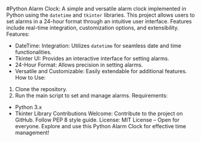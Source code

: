 #Python Alarm Clock:
A simple and versatile alarm clock implemented in Python using the `datetime` and `tkinter` libraries. This project allows users to set alarms in a 24-hour format through an intuitive user interface. Features include real-time integration, customization options, and extensibility.
Features:
- DateTime: Integration: Utilizes `datetime` for seamless date and time functionalities.
- Tkinter UI: Provides an interactive interface for setting alarms.
- 24-Hour Format: Allows precision in setting alarms.
- Versatile and Customizable: Easily extendable for additional features.
How to Use:
1. Clone the repository.
2. Run the main script to set and manage alarms.
Requirements:
- Python 3.x
- Tkinter Library
Contributions Welcome:
Contribute to the project on GitHub. Follow PEP 8 style guide.
License:
MIT License – Open for everyone.
Explore and use this Python Alarm Clock for effective time management! 


